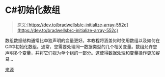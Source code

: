 # C#初始化数组

> 原文:[https://dev.to/bradwellsb/c-initialize-array-552c](https://dev.to/bradwellsb/c-initialize-array-552c)

数组数据结构通常比单独声明的变量更好。本教程将涵盖何时使用数组以及如何在 C#中初始化数组。通常，您需要处理同一数据类型的几个相关变量。数组允许您声明多个变量，并将它们视为单个组的一部分。这使得数据处理和变量操作更加容易...

[来源](https://wellsb.com/csharp/beginners/csharp-initialize-array/)